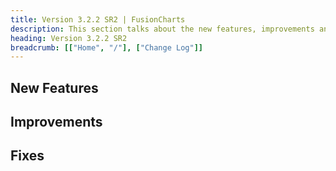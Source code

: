 ```yaml
---
title: Version 3.2.2 SR2 | FusionCharts
description: This section talks about the new features, improvements and fixes for v3.2.2 SR2.
heading: Version 3.2.2 SR2
breadcrumb: [["Home", "/"], ["Change Log"]]
---
```


## New Features

## Improvements

## Fixes

